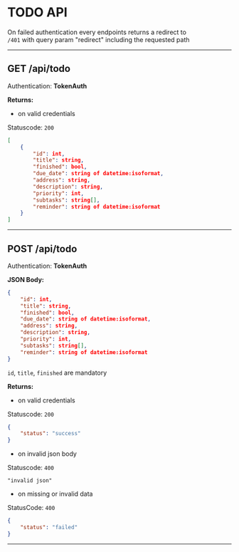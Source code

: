 # TODO API

On failed authentication every endpoints returns a redirect to<br/>
`/401` with query param "redirect" including the requested path

<hr/>

## GET /api/todo
Authentication: **TokenAuth**<br/>

**Returns:**

- on valid credentials
  
Statuscode: `200`
```json
[
    {
        "id": int,
        "title": string,
        "finished": bool,
        "due_date": string of datetime:isoformat,
        "address": string,
        "description": string,
        "priority": int,
        "subtasks": string[],
        "reminder": string of datetime:isoformat
    }
]
```

<hr/>

## POST /api/todo
Authentication: **TokenAuth**<br/>

**JSON Body:**
```json
{
    "id": int,
    "title": string,
    "finished": bool,
    "due_date": string of datetime:isoformat,
    "address": string,
    "description": string,
    "priority": int,
    "subtasks": string[],
    "reminder": string of datetime:isoformat
}
```

`id`, `title`, `finished` are mandatory

**Returns:**

- on valid credentials
  
Statuscode: `200`
```json
{
    "status": "success"
}
```

- on invalid json body

Statuscode: `400`
```text
"invalid json"
```

- on missing or invalid data

StatusCode: `400`
```json
{
    "status": "failed"
}
```

<hr/>

